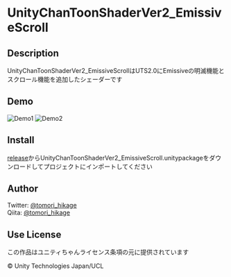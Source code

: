 # UnityChanToonShaderVer2_EmissiveScroll

## Description

UnityChanToonShaderVer2_EmissiveScrollはUTS2.0にEmissiveの明滅機能とスクロール機能を追加したシェーダーです

## Demo

![Demo1]()
![Demo2]()

## Install

[release](https://github.com/tomori-hikage/UnityChanToonShaderVer2_EmissiveScroll/releases)からUnityChanToonShaderVer2_EmissiveScroll.unitypackageをダウンロードしてプロジェクトにインポートしてください

## Author

Twitter: [@tomori_hikage](https://twitter.com/tomori_hikage)  
Qiita: [@tomori_hikage](https://qiita.com/tomori_hikage)

## Use License

この作品はユニティちゃんライセンス条項の元に提供されています

© Unity Technologies Japan/UCL
